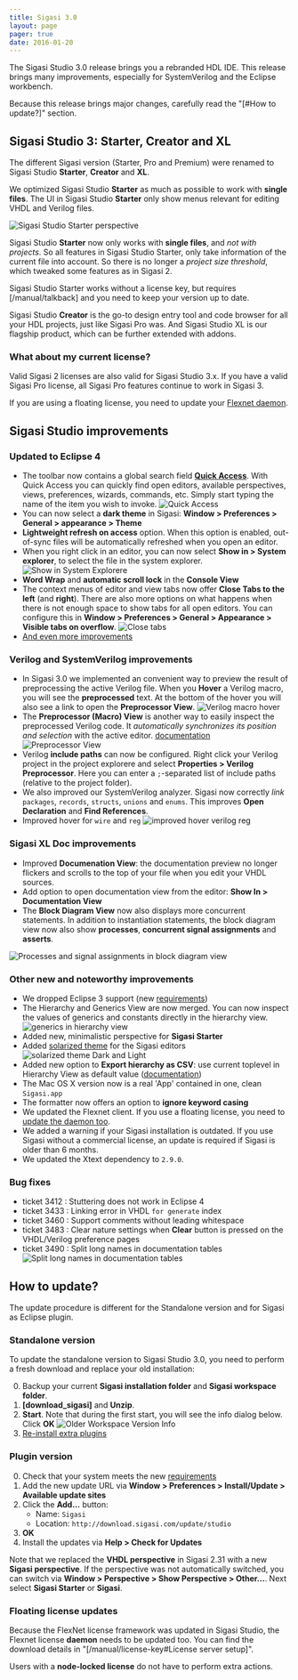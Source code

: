 ```yaml
---
title: Sigasi 3.0
layout: page
pager: true
date: 2016-01-20
---
```


The Sigasi Studio 3.0 release brings you a rebranded HDL IDE. This release brings many improvements, especially for SystemVerilog and the Eclipse workbench.

Because this release brings major changes, carefully read the "[#How to update?]" section.

## Sigasi Studio 3: Starter, Creator and XL

The different Sigasi version (Starter, Pro and Premium) were renamed to Sigasi Studio **Starter**, **Creator** and **XL**.

We optimized Sigasi Studio **Starter** as much as possible to work with **single files**. The UI in Sigasi Studio **Starter** only show menus relevant for editing VHDL and Verilog files. 

![Sigasi Studio Starter perspective](3.00/sigasi-studio-starter.png)
  
Sigasi Studio **Starter** now only works with **single files**, and _not with projects_. So all features in Sigasi Studio Starter, only take information of the current file into account. So there is no longer a _project size threshold_, which tweaked some features as in Sigasi 2.

Sigasi Studio Starter works without a license key, but requires [/manual/talkback] and you need to keep your version up to date.

Sigasi Studio **Creator** is the go-to design entry tool and code browser for all your HDL projects, just like Sigasi Pro was. And Sigasi Studio XL is our flagship product, which can be further extended with addons.

### What about my current license?

Valid Sigasi 2 licenses are also valid for Sigasi Studio 3.x. If you have a valid Sigasi Pro license, all Sigasi Pro features continue to work in Sigasi 3.
  
If you are using a floating license, you need to update your [Flexnet daemon](#floating-license-updates).

## Sigasi Studio improvements

### Updated to Eclipse 4

* The toolbar now contains a global search field **[Quick Access](/manual/keyshortcuts.html#quick-access-ctrl3)**. With Quick Access you can quickly find open editors, available perspectives, views, preferences, wizards, commands, etc. Simply start typing the name of the item you wish to invoke.
  ![Quick Access](3.00/global-search-bar.png)
* You can now select a **dark theme** in Sigasi: **Window > Preferences > General > appearance > Theme** 
* **Lightweight refresh on access** option. When this option is enabled, out-of-sync files will be automatically refreshed when you open an editor.  
* When you right click in an editor, you can now select **Show in > System explorer**, to select the file in the system explorer.
  ![Show in System Explorere](3.00/show-in-system-explorer.png)
* **Word Wrap** and **automatic scroll lock** in the **Console View**
* The context menus of editor and view tabs now offer **Close Tabs to the left** (and **right**). There are also more options on what happens when there is not enough space to show tabs for all open editors. You can configure this in **Window > Preferences > General > Appearance > Visible tabs on overflow**.
  ![Close tabs](3.00/close-tabs.png)
* [And even more improvements](https://www.eclipse.org/eclipse/news/4.5/platform.php)

### Verilog and SystemVerilog improvements

* In Sigasi 3.0 we implemented an convenient way to preview the result of preprocessing the active Verilog file. When you **Hover** a Verilog macro, you will see the **preprocessed** text. At the bottom of the hover you will also see a link to open the **Preprocessor View**.
  ![Verilog macro hover](3.00/verilog-macro-hover.png)
* The **Preprocessor (Macro) View** is another way to easily inspect the preprocessed Verilog code. It _automatically synchronizes its position and selection_ with the active editor. [documentation](/manual/verilog_editor.html#verilog-preprocessingmacros)  
  ![Preprocessor View](3.00/verilog-preprocessor-view.png)
* Verilog **include paths** can now be configured. Right click your Verilog project in the project explorere and select **Properties > Verilog Preprocessor**. Here you can enter a `;`-separated list of include paths (relative to the project folder). 
* We also improved our SystemVerilog analyzer. Sigasi now correctly _link_ `packages`, `records`, `structs`, `unions` and `enums`. This improves **Open Declaration** and **Find References**. 
* Improved hover for `wire` and `reg`
  ![improved hover verilog reg](3.00/verilog-hover-reg.png)
  
### Sigasi XL Doc improvements

* Improved **Documenation View**: the documentation preview no longer flickers and scrolls to the top of your file when you edit your VHDL sources.
* Add option to open documentation view from the editor: **Show In > Documentation View**
* The **Block Diagram View** now also displays more concurrent statements. In addition to instantiation statements, the block diagram view now also show **processes**, **concurrent signal assignments** and **asserts**.

![Processes and signal assignments in block diagram view](3.00/statements_in_block_diagram.png "Processes and signal assignments in block diagram view")

### Other new and noteworthy improvements

* We dropped Eclipse 3 support (new [requirements](/faq.html#what-are-the-system-requirements))
* The Hierarchy and Generics View are now merged. You can now inspect the values of generics and constants directly in the hierarchy view.
  ![generics in hierarchy view](3.00/hierarchy-generics.png)
* Added new, minimalistic perspective for **Sigasi Starter**
* Added [solarized theme](http://ethanschoonover.com/solarized) for the Sigasi editors
  ![solarized theme Dark and Light](3.00/solarized-mixed.png)
* Added new option to **Export hierarchy as CSV**: use current toplevel in Hierarchy View as default value ([documentation](/manual/tools.html#export))
* The Mac OS X version now is a real 'App' contained in one, clean `Sigasi.app`
* The formatter now offers an option to **ignore keyword casing**
* We updated the Flexnet client. If you use a floating license, you need to [update the daemon too](#floating-license-updates).
* We added a warning if your Sigasi installation is outdated. If you use Sigasi without a commercial license, an update is required if Sigasi is older than 6 months. 
* We updated the Xtext dependency to `2.9.0`.


### Bug fixes

- ticket 3412 : Stuttering does not work in Eclipse 4
- ticket 3433 : Linking error in VHDL `for generate` index
- ticket 3460 : Support comments without leading whitespace
- ticket 3483 : Clear nature settings when **Clear** button is pressed on the VHDL/Verilog preference pages
- ticket 3490 : Split long names in documentation tables
  ![Split long names in documentation tables](3.00/documentation_long_names_table.png)

## How to update?

The update procedure is different for the Standalone version and for Sigasi as Eclipse plugin.

### Standalone version

To update the standalone version to Sigasi Studio 3.0, you need to perform a fresh download and replace your old installation:

0. Backup your current **Sigasi installation folder** and **Sigasi workspace folder**.
1. **[download_sigasi]** and **Unzip**.
2. **Start**. Note that during the first start, you will see the info dialog below. Click **OK**
   ![Older Workspace Version Info](3.00/older-workspace-dialog.png)
3. [Re-install extra plugins](/tech/install-plugins-from-existing-installation.html)

### Plugin version

0. Check that your system meets the new [requirements](/faq.html#what-are-the-system-requirements)
1. Add the new update URL via **Window > Preferences > Install/Update > Available update sites**
2. Click the **Add...** button:
    * Name: `Sigasi`
    * Location: `http://download.sigasi.com/update/studio`
3. **OK**    
4. Install the updates via **Help > Check for Updates**

Note that we replaced the **VHDL perspective** in Sigasi 2.31 with a new **Sigasi perspective**. If the perspective was not automatically switched, you can switch via **Window > Perspective > Show Perspective > Other...**. Next select **Sigasi Starter** or **Sigasi**.

### Floating license updates

Because the FlexNet license framework was updated in Sigasi Studio, the Flexnet license **daemon** needs to be updated too. You can find the download details in "[/manual/license-key#License server setup]".

Users with a **node-locked license** do not have to perform extra actions. 
 

